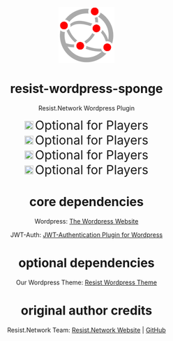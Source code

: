 <p align="center"><img src="https://github.com/resist-network/extras-pack/blob/master/images/128x128.png?raw=true"></p>
<h1 align="center">resist-wordpress-sponge</h1>
<p align="center">Resist.Network Wordpress Plugin</p>
<p align="center">
<img src="http://www.checkmarkclass.com/uploads/3/5/5/6/3556/whisper128.png" height="20" width="20"> <span style="font-size:2em;">Optional for Players</span><br />
<img src="http://www.checkmarkclass.com/uploads/3/5/5/6/3556/whisper128.png" height="20" width="20"> <span style="font-size:2em;">Optional for Players</span><br />
<img src="http://www.checkmarkclass.com/uploads/3/5/5/6/3556/whisper128.png" height="20" width="20"> <span style="font-size:2em;">Optional for Players</span><br />
<img src="http://www.checkmarkclass.com/uploads/3/5/5/6/3556/whisper128.png" height="20" width="20"> <span style="font-size:2em;">Optional for Players</span><br />
</p>
<h1 align="center">core dependencies</h1>
<p align="center">Wordpress: <a href="https://wordpress.org">The Wordpress Website</a>
<p align="center">JWT-Auth: <a href="https://wordpress.org/plugins/jwt-authentication-for-wp-rest-api/">JWT-Authentication Plugin for Wordpress</a>

<h1 align="center">optional dependencies</h1>
<p align="center">Our Wordpress Theme: <a href="https://github.com/resist-network/resist-wordpress-theme">Resist Wordpress Theme</a>

<h1 align="center">original author credits</h1>
<p align="center">Resist.Network Team: <a href="https://resist.network">Resist.Network Website</a> | <a href="https://github.com/resist-network">GitHub</a></p>
